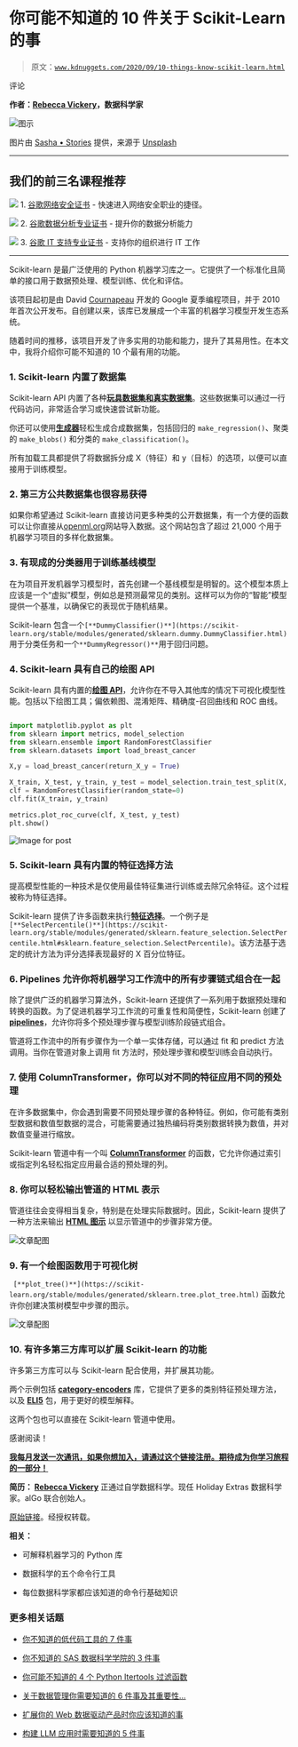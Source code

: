# 你可能不知道的 10 件关于 Scikit-Learn 的事

> 原文：[`www.kdnuggets.com/2020/09/10-things-know-scikit-learn.html`](https://www.kdnuggets.com/2020/09/10-things-know-scikit-learn.html)

评论

**作者：[Rebecca Vickery](https://www.linkedin.com/in/rebecca-vickery-20b94133/)，数据科学家**

![图示](img/cbdc641473704432ff7792a819e0fc6d.png)

图片由 [Sasha • Stories](https://unsplash.com/@sanfrancisco?utm_source=unsplash&utm_medium=referral&utm_content=creditCopyText) 提供，来源于 [Unsplash](https://unsplash.com/s/photos/crystal-ball?utm_source=unsplash&utm_medium=referral&utm_content=creditCopyText)

* * *

## 我们的前三名课程推荐

![](img/0244c01ba9267c002ef39d4907e0b8fb.png) 1\. [谷歌网络安全证书](https://www.kdnuggets.com/google-cybersecurity) - 快速进入网络安全职业的捷径。

![](img/e225c49c3c91745821c8c0368bf04711.png) 2\. [谷歌数据分析专业证书](https://www.kdnuggets.com/google-data-analytics) - 提升你的数据分析能力

![](img/0244c01ba9267c002ef39d4907e0b8fb.png) 3\. [谷歌 IT 支持专业证书](https://www.kdnuggets.com/google-itsupport) - 支持你的组织进行 IT 工作

* * *

Scikit-learn 是最广泛使用的 Python 机器学习库之一。它提供了一个标准化且简单的接口用于数据预处理、模型训练、优化和评估。

该项目起初是由 David [Cournapeau](https://en.wikipedia.org/wiki/David_Cournapeau) 开发的 Google 夏季编程项目，并于 2010 年首次公开发布。自创建以来，该库已发展成一个丰富的机器学习模型开发生态系统。

随着时间的推移，该项目开发了许多实用的功能和能力，提升了其易用性。在本文中，我将介绍你可能不知道的 10 个最有用的功能。

### 1\. Scikit-learn 内置了数据集

Scikit-learn API 内置了各种[**玩具数据集和真实数据集**](https://scikit-learn.org/stable/datasets/index.html)。这些数据集可以通过一行代码访问，非常适合学习或快速尝试新功能。

你还可以使用[**生成器**](https://scikit-learn.org/stable/datasets/index.html#generated-datasets)轻松生成合成数据集，包括回归的 `make_regression()`、聚类的 `make_blobs()` 和分类的 `make_classification()`。

所有加载工具都提供了将数据拆分成 X（特征）和 y（目标）的选项，以便可以直接用于训练模型。

### 2\. 第三方公共数据集也很容易获得

如果你希望通过 Scikit-learn 直接访问更多种类的公开数据集，有一个方便的函数可以让你直接从[openml.org](https://www.openml.org/home)网站导入数据。这个网站包含了超过 21,000 个用于机器学习项目的多样化数据集。

### 3\. 有现成的分类器用于训练基线模型

在为项目开发机器学习模型时，首先创建一个基线模型是明智的。这个模型本质上应该是一个“虚拟”模型，例如总是预测最常见的类别。这样可以为你的“智能”模型提供一个基准，以确保它的表现优于随机结果。

Scikit-learn 包含一个`[**DummyClassifier()**](https://scikit-learn.org/stable/modules/generated/sklearn.dummy.DummyClassifier.html)`用于分类任务和一个`**DummyRegressor()**`用于回归问题。

### 4\. Scikit-learn 具有自己的绘图 API

Scikit-learn 具有内置的[**绘图 API**](https://scikit-learn.org/stable/developers/plotting.html)，允许你在不导入其他库的情况下可视化模型性能。包括以下绘图工具；偏依赖图、混淆矩阵、精确度-召回曲线和 ROC 曲线。

```py

import matplotlib.pyplot as plt 
from sklearn import metrics, model_selection
from sklearn.ensemble import RandomForestClassifier
from sklearn.datasets import load_breast_cancer

X,y = load_breast_cancer(return_X_y = True)

X_train, X_test, y_train, y_test = model_selection.train_test_split(X, y, random_state=0)
clf = RandomForestClassifier(random_state=0)
clf.fit(X_train, y_train)

metrics.plot_roc_curve(clf, X_test, y_test)
plt.show()

```

![Image for post](img/adae73e95dd662f04474adbc8c32218a.png)

### 5\. Scikit-learn 具有内置的特征选择方法

提高模型性能的一种技术是仅使用最佳特征集进行训练或去除冗余特征。这个过程被称为特征选择。

Scikit-learn 提供了许多函数来执行[**特征选择**](https://scikit-learn.org/stable/modules/classes.html#module-sklearn.feature_selection)。一个例子是`[**SelectPercentile()**](https://scikit-learn.org/stable/modules/generated/sklearn.feature_selection.SelectPercentile.html#sklearn.feature_selection.SelectPercentile)`。该方法基于选定的统计方法为评分选择表现最好的 X 百分位特征。

### 6\. Pipelines 允许你将机器学习工作流中的所有步骤链式组合在一起

除了提供广泛的机器学习算法外，Scikit-learn 还提供了一系列用于数据预处理和转换的函数。为了促进机器学习工作流的可重复性和简便性，Scikit-learn 创建了[**pipelines**](https://scikit-learn.org/stable/modules/generated/sklearn.pipeline.Pipeline.html)，允许你将多个预处理步骤与模型训练阶段链式组合。

管道将工作流中的所有步骤作为一个单一实体存储，可以通过 fit 和 predict 方法调用。当你在管道对象上调用 fit 方法时，预处理步骤和模型训练会自动执行。

### 7\. 使用 ColumnTransformer，你可以对不同的特征应用不同的预处理

在许多数据集中，你会遇到需要不同预处理步骤的各种特征。例如，你可能有类别型数据和数值型数据的混合，可能需要通过独热编码将类别数据转换为数值，并对数值变量进行缩放。

Scikit-learn 管道中有一个叫 [**ColumnTransformer**](https://scikit-learn.org/stable/modules/generated/sklearn.compose.ColumnTransformer.html#sklearn.compose.ColumnTransformer) 的函数，它允许你通过索引或指定列名轻松指定应用最合适的预处理的列。

### 8\. 你可以轻松输出管道的 HTML 表示

管道往往会变得相当复杂，特别是在处理实际数据时。因此，Scikit-learn 提供了一种方法来输出 [**HTML 图示**](https://scikit-learn.org/stable/modules/compose.html#visualizing-composite-estimators) 以显示管道中的步骤非常方便。

![文章配图](img/5427a5b0ffaa48ee38798396281e2b25.png)

### 9\. 有一个绘图函数用于可视化树

` [**plot_tree()**](https://scikit-learn.org/stable/modules/generated/sklearn.tree.plot_tree.html)` 函数允许你创建决策树模型中步骤的图示。

![文章配图](img/e02b4283a42a67f179b6df6016b20cb4.png)

### 10\. 有许多第三方库可以扩展 Scikit-learn 的功能

许多第三方库可以与 Scikit-learn 配合使用，并扩展其功能。

两个示例包括 [**category-encoders**](http://contrib.scikit-learn.org/category_encoders/) 库，它提供了更多的类别特征预处理方法，以及 [**ELI5**](https://eli5.readthedocs.io/en/latest/) 包，用于更好的模型解释。

这两个包也可以直接在 Scikit-learn 管道中使用。

感谢阅读！

[**我每月发送一次通讯，如果你想加入，请通过这个链接注册。期待成为你学习旅程的一部分！**](https://mailchi.mp/ce8ccd91d6d5/datacademy-signup)

**简历： [Rebecca Vickery](https://www.linkedin.com/in/rebecca-vickery-20b94133/)** 正通过自学数据科学。现任 Holiday Extras 数据科学家。alGo 联合创始人。

[原始链接](https://towardsdatascience.com/10-things-you-didnt-know-about-scikit-learn-cccc94c50e4f)。经授权转载。

**相关：**

+   可解释机器学习的 Python 库

+   数据科学的五个命令行工具

+   每位数据科学家都应该知道的命令行基础知识

### 更多相关话题

+   [你不知道的低代码工具的 7 件事](https://www.kdnuggets.com/2022/09/7-things-didnt-know-could-low-code-tool.html)

+   [你不知道的 SAS 数据科学学院的 3 件事](https://www.kdnuggets.com/2022/07/sas-3-things-didnt-know-sas-academy-data-science.html)

+   [你可能不知道的 4 个 Python Itertools 过滤函数](https://www.kdnuggets.com/2023/08/4-python-itertools-filter-functions-probably-didnt-know.html)

+   [关于数据管理你需要知道的 6 件事及其重要性…](https://www.kdnuggets.com/2022/05/6-things-need-know-data-management-matters-computer-vision.html)

+   [扩展你的 Web 数据驱动产品时你应该知道的事](https://www.kdnuggets.com/2023/08/things-know-scaling-web-datadriven-product.html)

+   [构建 LLM 应用时需要知道的 5 件事](https://www.kdnuggets.com/2023/08/5-things-need-know-building-llm-applications.html)
